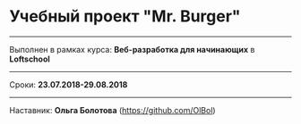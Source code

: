 Учебный проект "Mr. Burger"
=====================
***
Выполнен в рамках курса: **Веб-разработка для начинающих** в **Loftschool**
***
Сроки: **23.07.2018-29.08.2018**
***
Наставник: **Ольга Болотова** (https://github.com/OlBol) 